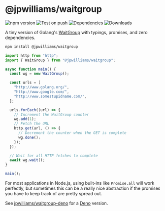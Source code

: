 # @jpwilliams/waitgroup

![npm version](https://img.shields.io/npm/v/@jpwilliams/waitgroup) ![Test on push](https://github.com/jpwilliams/waitgroup/workflows/Test%20on%20push/badge.svg) ![Dependencies](https://img.shields.io/david/jpwilliams/waitgroup) ![Downloads](https://img.shields.io/npm/dm/@jpwilliams/waitgroup)

A tiny version of Golang's [WaitGroup](https://golang.org/pkg/sync/#WaitGroup) with typings, promises, and zero dependencies.

```sh
npm install @jpwilliams/waitgroup
```

```ts
import http from "http";
import { WaitGroup } from "@jpwilliams/waitgroup";

async function main() {
  const wg = new WaitGroup();

  const urls = [
    "http://www.golang.org/",
    "http://www.google.com/",
    "http://www.somestupidname.com/",
  ];

  urls.forEach((url) => {
    // Increment the WaitGroup counter
    wg.add(1);
    // Fetch the URL
    http.get(url, () => {
      // Decrement the counter when the GET is complete
      wg.done();
    });
  });

  // Wait for all HTTP fetches to complete
  await wg.wait();
}

main();
```

For most applications in Node.js, using built-ins like `Promise.all` will work perfectly, but sometimes this can be a really nice abstraction if the promises you have to keep track of are pretty spread out.

See [jpwilliams/waitgroup-deno](https://github.com/jpwilliams/waitgroup-deno) for a [Deno](https://deno.land/) version.
